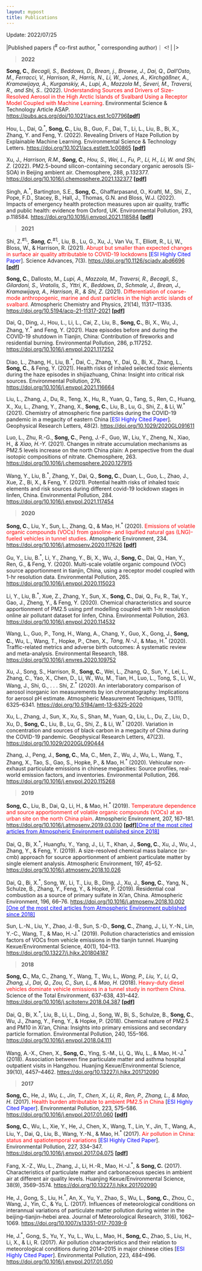 ```yaml
---
layout: mypost
title: Publications
---
```


Update: 2022/07/25

|Published papers (<sup>#</sup> co-first author, <sup>*</sup> corresponding author)｜ 
<! | <span id="badgeCont131"><script type="text/javascript" src="https://publons.com/mashlets?el=badgeCont131&rid=AAE-8183-2019&size=small"></script></span> |> 

> **2022**

**Song, C.**<sup>*</sup>, Becagli, S., Beddows, D., Brean, j., Browse, J., Dai, Q., Dall’Osto, M., Ferracci, V., Harrison, R., Harris, N., Li, W., Jones, A., Kirchgäßner, A., Kramawijaya, A., Kurganskiy, A., Lupi, A., Mazzola M., Severi, M., Traversi, R., and Shi, S.<sup>*</sup>. (2022). <span style="color:red;">Understanding Sources and Drivers of Size-Resolved Aerosol in the High Arctic Islands of Svalbard Using a Receptor Model Coupled with Machine Learning</span>.
Environmental Science & Technology Article ASAP. <https://pubs.acs.org/doi/10.1021/acs.est.1c07796>**[[pdf]({{site.baseurl}}/static/papers/acs.est.1c07796.pdf)]**

Hou, L., Dai, Q.<sup>*</sup>, **Song, C.**, Liu, B., Guo, F., Dai, T., Li, L., Liu, B., Bi, X., Zhang, Y. and Feng, Y. (2022). Revealing Drivers of Haze Pollution by Explainable Machine Learning. Environmental Science & Technology Letters. <https://doi.org/10.1021/acs.estlett.1c00865> **[[pdf]({{site.baseurl}}/static/papers/acs.estlett.1c00865.pdf)]**

Xu, J.<sup>*</sup>, Harrison, R.M., **Song, C.**, Hou, S., Wei, L., Fu, P., Li, H., Li, W. and Shi, Z.<sup>*</sup> (2022). PM2.5-bound silicon-containing secondary organic aerosols (Si-SOA) in Beijing ambient air. Chemosphere, 288, p.132377. <https://doi.org/10.1016/j.chemosphere.2021.132377> **[[pdf]({{site.baseurl}}/static/papers/1-s2.0-S0045653521028496.pdf)]**

Singh, A.<sup>*</sup>, Bartington, S.E., **Song, C.**, Ghaffarpasand, O., Kraftl, M., Shi, Z., Pope, F.D., Stacey, B., Hall, J., Thomas, G.N. and Bloss, W.J. (2022). Impacts of emergency health protection measures upon air quality, traffic and public health: evidence from Oxford, UK. Environmental Pollution, 293, p.118584. <https://doi.org/10.1016/j.envpol.2021.118584> **[[pdf]({{site.baseurl}}/static/papers/1-s2.0-S0269749121021667-main.pdf)]**

> **2021**

Shi, Z.<sup>#1,*</sup>, **Song, C.**<sup>#1,*</sup>, Liu, B., Lu, G., Xu, J., Van Vu, T., Elliott, R., Li, W., Bloss, W., & Harrison, R. (2021). <span style="color:red;">Abrupt but smaller than expected changes in surface air quality attributable to COVID-19 lockdowns</span> [<span style="color:blue;">ESI Highly Cited Paper</span>]. Science Advances, 7(3). <https://doi.org/10.1126/sciadv.abd6696> **[[pdf]({{site.baseurl}}/static/papers/sciadv.abd6696.pdf)]**

**Song, C.**, Dallosto, M.<sup>*</sup>, Lupi, A., Mazzola, M., Traversi, R., Becagli, S., Gilardoni, S., Vratolis, S., Yttri, K., Beddows, D., Schmale, J., Brean, J., Kramawĳaya, A., Harrison, R., & Shi, Z.<sup>*</sup> (2021). <span style="color:red;">Differentiation of coarse-mode anthropogenic, marine and dust particles in the high arctic islands of svalbard</span>. Atmospheric Chemistry and Physics, 21(14), 11317–11335. <https://doi.org/10.5194/acp-21-11317-2021> **[[pdf]({{site.baseurl}}/static/papers/acp-21-11317-2021.pdf)]**

Dai, Q., Ding, J., Hou, L., Li, L., Cai, Z., Liu, B., **Song, C.**, Bi, X., Wu, J., Zhang, Y.<sup>*</sup> and Feng, Y. (2021). Haze episodes before and during the COVID-19 shutdown in Tianjin, China: Contribution of fireworks and residential burning. Environmental Pollution, 286, p.117252. <https://doi.org/10.1016/j.envpol.2021.117252>

Diao, L., Zhang, H., Liu, B.<sup>*</sup>, Dai, C., Zhang, Y., Dai, Q., Bi, X., Zhang, L., **Song, C.**, & Feng, Y. (2021). Health risks of inhaled selected toxic elements during the haze episodes in shĳiazhuang, China: Insight into critical risk sources. Environmental Pollution, 276. <https://doi.org/10.1016/j.envpol.2021.116664>

Liu, L., Zhang, J., Du, R., Teng, X., Hu, R., Yuan, Q., Tang, S., Ren, C., Huang, X., Xu, L., Zhang, Y., Zhang, X., **Song, C.**, Liu, B., Lu, G., Shi, Z., & Li, W.<sup>*</sup> (2021). Chemistry of atmospheric fine particles during the COVID-19 pandemic in a megacity of eastern China [<span style="color:blue;">ESI Highly Cited Paper</span>]. Geophysical Research Letters, 48(2). <https://doi.org/10.1029/2020GL091611>

Luo, L., Zhu, R.-G., **Song, C.**, Peng, J.-F., Guo, W., Liu, Y., Zheng, N., Xiao, H.<sup>*</sup>, & Xiao, H.-Y.<sup>*</sup> (2021). Changes in nitrate accumulation mechanisms as PM2.5 levels increase on the north China plain: A perspective from the dual isotopic compositions of nitrate. Chemosphere, 263. <https://doi.org/10.1016/j.chemosphere.2020.127915>

Wang, Y., Liu, B.<sup>*</sup>, Zhang, Y., Dai, Q., **Song, C.**, Duan, L., Guo, L., Zhao, J., Xue, Z., Bi, X., & Feng, Y. (2021). Potential health risks of inhaled toxic elements and risk sources during different covid-19 lockdown stages in linfen, China. Environmental Pollution, 284. <https://doi.org/10.1016/j.envpol.2021.117454>

> **2020**

**Song, C.**, Liu, Y., Sun, L., Zhang, Q., & Mao, H.<sup>*</sup> (2020). <span style="color:red;">Emissions of volatile organic compounds (VOCs) from gasoline- and liquified natural gas (LNG)-fueled vehicles in tunnel studies</span>. Atmospheric Environment, 234. <https://doi.org/10.1016/j.atmosenv.2020.117626> **[[pdf]({{site.baseurl}}/static/papers/1-s2.0-S1352231020303599-main.pdf)]**

Gu, Y., Liu, B.<sup>*</sup>, Li, Y., Zhang, Y., Bi, X., Wu, J., **Song, C.**, Dai, Q., Han, Y., Ren, G., & Feng, Y. (2020). Multi-scale volatile organic compound (VOC) source apportionment in tianjin, China, using a receptor model coupled with 1-hr resolution data. Environmental Pollution, 265. <https://doi.org/10.1016/j.envpol.2020.115023>

Li, Y., Liu, B.<sup>*</sup>, Xue, Z., Zhang, Y., Sun, X., **Song, C.**, Dai, Q., Fu, R., Tai, Y., Gao, J., Zheng, Y., & Feng, Y. (2020). Chemical characteristics and source apportionment of PM2.5 using pmf modelling coupled with 1-hr resolution online air pollutant dataset for linfen, China. Environmental Pollution, 263. <https://doi.org/10.1016/j.envpol.2020.114532>

Wang, L., Guo, P., Tong, H., Wang, A., Chang, Y., Guo, X., Gong, J., **Song, C.**, Wu, L., Wang, T., Hopke, P., Chen, X.<sup>*</sup>, Tang, N.-J.<sup>*</sup>, & Mao, H.<sup>*</sup> (2020). Traffic-related metrics and adverse birth outcomes: A systematic review and meta-analysis. Environmental Research, 188. <https://doi.org/10.1016/j.envres.2020.109752>

Xu, J., Song, S., Harrison, R., **Song, C.**, Wei, L., Zhang, Q., Sun, Y., Lei, L., Zhang, C., Yao, X., Chen, D., Li, W., Wu, M., Tian, H., Luo, L., Tong, S., Li, W., Wang, J., Shi, G., . . . Shi, Z.<sup>*</sup> (2020). An interlaboratory comparison of aerosol inorganic ion measurements by ion chromatography: Implications for aerosol pH estimate. Atmospheric Measurement Techniques, 13(11), 6325–6341. <https://doi.org/10.5194/amt-13-6325-2020>

Xu, L., Zhang, J., Sun, X., Xu, S., Shan, M., Yuan, Q., Liu, L., Du, Z., Liu, D., Xu, D., **Song, C.**, Liu, B., Lu, G., Shi, Z., & Li, W.<sup>*</sup> (2020). Variation in concentration and sources of black carbon in a megacity of China during the COVID-19 pandemic. Geophysical Research Letters, 47(23). <https://doi.org/10.1029/2020GL090444>

Zhang, J., Peng, J., **Song, C.**, Ma, C., Men, Z., Wu, J., Wu, L., Wang, T., Zhang, X., Tao, S., Gao, S., Hopke, P., & Mao, H.<sup>*</sup> (2020). Vehicular non-exhaust particulate emissions in chinese megacities: Source profiles, real-world emission factors, and inventories. Environmental Pollution, 266. <https://doi.org/10.1016/j.envpol.2020.115268>

> **2019**

**Song, C.**, Liu, B., Dai, Q., Li, H., & Mao, H.<sup>*</sup> (2019). <span style="color:red;">Temperature dependence and source apportionment of volatile organic compounds (VOCs) at an urban site on the north China plain</span>. Atmospheric Environment, 207, 167–181. <https://doi.org/10.1016/j.atmosenv.2019.03.030> **[[pdf]({{site.baseurl}}/static/papers/1-s2.0-S1352231019302018-main.pdf)]**[<span style="color:blue;">[One of the most cited articles from Atmospheric Environment published since 2018]</span>](https://www.journals.elsevier.com/atmospheric-environment/most-cited-articles)

Dai, Q., Bi, X.<sup>*</sup>, Huangfu, Y., Yang, J., Li, T., Khan, J., **Song, C.**, Xu, J., Wu, J., Zhang, Y., & Feng, Y. (2019). A size-resolved chemical mass balance (sr-cmb) approach for source apportionment of ambient particulate matter by single element analysis. Atmospheric Environment, 197, 45–52. <https://doi.org/10.1016/j.atmosenv.2018.10.026>

Dai, Q., Bi, X.<sup>*</sup>, Song, W., Li, T., Liu, B., Ding, J., Xu, J., **Song, C.**, Yang, N., Schulze, B., Zhang, Y., Feng, Y., & Hopke, P. (2019). Residential coal combustion as a source of primary sulfate in Xi’an, China. Atmospheric Environment, 196, 66–76. <https://doi.org/10.1016/j.atmosenv.2018.10.002> [<span style="color:blue;">[One of the most cited articles from Atmospheric Environment published since 2018]</span>](https://www.journals.elsevier.com/atmospheric-environment/most-cited-articles)

Sun, L.-N., Liu, Y., Zhao, J.-B., Sun, S.-D., **Song, C.**, Zhang, J., Li, Y.-N., Lin, Y.-C., Wang, T., & Mao, H.-J.<sup>*</sup> (2019). Pollution characteristics and emission factors of VOCs from vehicle emissions in the tianjin tunnel. Huanjing Kexue/Environmental Science, 40(1), 104–113. <https://doi.org/10.13227/j.hjkx.201804187>

> **2018**

**Song, C.**, Ma, C., Zhang, Y., Wang, T., Wu, L.<sup>*</sup>, Wang, P., Liu, Y., Li, Q., Zhang, J., Dai, Q., Zou, C., Sun, L., & Mao, H.<sup>*</sup> (2018). <span style="color:red;">Heavy-duty diesel vehicles dominate vehicle emissions in a tunnel study in northern China</span>. Science of the Total Environment, 637-638, 431–442. <https://doi.org/10.1016/j.scitotenv.2018.04.387> **[[pdf]({{site.baseurl}}/static/papers/1-s2.0-S0048969718315766-main.pdf)]**

Dai, Q., Bi, X.<sup>*</sup>, Liu, B., Li, L., Ding, J., Song, W., Bi, S., Schulze, B., **Song, C.**, Wu, J., Zhang, Y., Feng, Y., & Hopke, P. (2018). Chemical nature of PM2.5 and PM10 in Xi’an, China: Insights into primary emissions and secondary particle formation. Environmental Pollution, 240, 155–166. <https://doi.org/10.1016/j.envpol.2018.04.111>

Wang, A.-X., Chen, X., **Song, C.**, Ying, S.-M., Li, Q., Wu, L., & Mao, H.-J.<sup>*</sup> (2018). Association between fine particulate matter and asthma hospital outpatient visits in Hangzhou. Huanjing Kexue/Environmental Science, 39(10), 4457–4462. <https://doi.org/10.13227/j.hjkx.201712090>

> **2017**

**Song, C.**, He, J.<sup>*</sup>, Wu, L., Jin, T., Chen, X., Li, R., Ren, P., Zhang, L., & Mao, H.<sup>*</sup> (2017). <span style="color:red;">Health burden attributable to ambient PM2.5 in China</span> [<span style="color:blue;">ESI Highly Cited Paper</span>]. Environmental Pollution, 223, 575–586. <https://doi.org/10.1016/j.envpol.2017.01.060> **[[pdf]({{site.baseurl}}/static/papers/1-s2.0-S0269749116317882-main.pdf)]**

**Song, C.**, Wu, L., Xie, Y., He, J., Chen, X., Wang, T., Lin, Y., Jin, T., Wang, A., Liu, Y., Dai, Q., Liu, B., Wang, Y.-N., & Mao, H.<sup>*</sup> (2017). <span style="color:red;">Air pollution in China: status and spatiotemporal variations</span> [<span style="color:blue;">ESI Highly Cited Paper</span>]. Environmental Pollution, 227, 334–347. <https://doi.org/10.1016/j.envpol.2017.04.075> **[[pdf]({{site.baseurl}}/static/papers/1-s2.0-S0269749116322850-main.pdf)]**

Fang, X.-Z., Wu, L., Zhang, J., Li, H.-R., Mao, H.-J.<sup>*</sup>, & **Song, C.** (2017). Characteristics of particulate matter and carbonaceous species in ambient air at different air quality levels. Huanjing Kexue/Environmental Science, 38(9), 3569–3574. <https://doi.org/10.13227/j.hjkx.201702090>

He, J., Gong, S., Liu, H.<sup>*</sup>, An, X., Yu, Y., Zhao, S., Wu, L., **Song, C.**, Zhou, C., Wang, J., Yin, C., & Yu, L. (2017). Influences of meteorological conditions on interannual variations of particulate matter pollution during winter in the beĳing–tianjin–hebei area. Journal of Meteorological Research, 31(6), 1062–1069. <https://doi.org/10.1007/s13351-017-7039-9>

He, J.<sup>*</sup>, Gong, S., Yu, Y., Yu, L., Wu, L., Mao, H., **Song, C.**, Zhao, S., Liu, H., Li, X., & Li, R. (2017). Air pollution characteristics and their relation to meteorological conditions during 2014–2015 in major chinese cities [<span style="color:blue;">ESI Highly Cited Paper</span>]. Environmental Pollution, 223, 484–496. <https://doi.org/10.1016/j.envpol.2017.01.050>
